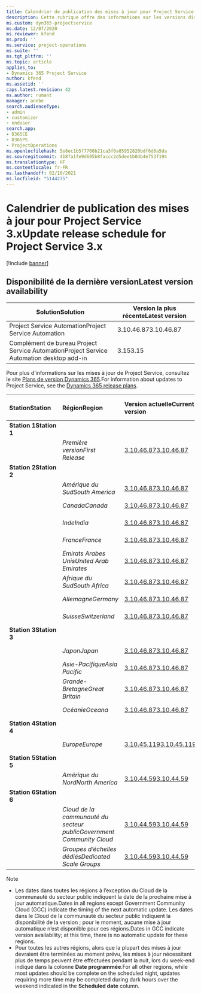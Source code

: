 ```yaml
---
title: Calendrier de publication des mises à jour pour Project Service 3.x
description: Cette rubrique offre des informations sur les versions disponibles et à venir de Dynamics 365 Project Service Automation.
ms.custom: dyn365-projectservice
ms.date: 12/07/2020
ms.reviewer: kfend
ms.prod: ''
ms.service: project-operations
ms.suite: ''
ms.tgt_pltfrm: ''
ms.topic: article
applies_to:
- Dynamics 365 Project Service
author: kfend
ms.assetid: ''
caps.latest.revision: 42
ms.author: rumant
manager: annbe
search.audienceType:
- admin
- customizer
- enduser
search.app:
- D365CE
- D365PS
- ProjectOperations
ms.openlocfilehash: 5e8ec1b5f7760b21ca3f0a85952820bdf6d0a5da
ms.sourcegitcommit: 418fa1fe9d605b8faccc2d5dee1b04b4e753f194
ms.translationtype: HT
ms.contentlocale: fr-FR
ms.lasthandoff: 02/10/2021
ms.locfileid: "5144275"
---
```

# <a name="update-release-schedule-for-project-service-3x"></a><span data-ttu-id="36046-103">Calendrier de publication des mises à jour pour Project Service 3.x</span><span class="sxs-lookup"><span data-stu-id="36046-103">Update release schedule for Project Service 3.x</span></span>

[!include [banner](../includes/psa-now-project-operations.md)]

## <a name="latest-version-availability"></a><span data-ttu-id="36046-104">Disponibilité de la dernière version</span><span class="sxs-lookup"><span data-stu-id="36046-104">Latest version availability</span></span>

| <span data-ttu-id="36046-105">Solution</span><span class="sxs-lookup"><span data-stu-id="36046-105">Solution</span></span>  | <span data-ttu-id="36046-106">Version la plus récente</span><span class="sxs-lookup"><span data-stu-id="36046-106">Latest version</span></span> |
|-------|----|
| <span data-ttu-id="36046-107">Project Service Automation</span><span class="sxs-lookup"><span data-stu-id="36046-107">Project Service Automation</span></span>    | <span data-ttu-id="36046-108">3.10.46.87</span><span class="sxs-lookup"><span data-stu-id="36046-108">3.10.46.87</span></span> |
| <span data-ttu-id="36046-109">Complément de bureau Project Service Automation</span><span class="sxs-lookup"><span data-stu-id="36046-109">Project Service Automation desktop add-in</span></span>                | <span data-ttu-id="36046-110">3.15</span><span class="sxs-lookup"><span data-stu-id="36046-110">3.15</span></span>          |

<span data-ttu-id="36046-111">Pour plus d’informations sur les mises à jour de Project Service, consultez le site [Plans de version Dynamics 365](https://docs.microsoft.com/dynamics365/release-plans/).</span><span class="sxs-lookup"><span data-stu-id="36046-111">For information about updates to Project Service, see the [Dynamics 365 release plans](https://docs.microsoft.com/dynamics365/release-plans/).</span></span> 

| <span data-ttu-id="36046-112">Station</span><span class="sxs-lookup"><span data-stu-id="36046-112">Station</span></span>  | <span data-ttu-id="36046-113">Région</span><span class="sxs-lookup"><span data-stu-id="36046-113">Region</span></span> | <span data-ttu-id="36046-114">Version actuelle</span><span class="sxs-lookup"><span data-stu-id="36046-114">Current version</span></span> | <span data-ttu-id="36046-115">Prochaine version</span><span class="sxs-lookup"><span data-stu-id="36046-115">Next version</span></span> |  <span data-ttu-id="36046-116">Date planifiée</span><span class="sxs-lookup"><span data-stu-id="36046-116">Scheduled date</span></span>
| :---   | :---   | :---   | :---   |:---   |         
|<span data-ttu-id="36046-117"><strong>Station 1</strong></span><span class="sxs-lookup"><span data-stu-id="36046-117"><strong>Station 1</strong></span></span> | |  |  | |
| | <span data-ttu-id="36046-118"><i>Première version</i></span><span class="sxs-lookup"><span data-stu-id="36046-118"><i>First Release</i></span></span> | [<span data-ttu-id="36046-119">3.10.46.87</span><span class="sxs-lookup"><span data-stu-id="36046-119">3.10.46.87</span></span>](whats-new-ur-28-5.md) | <span data-ttu-id="36046-120">À définir</span><span class="sxs-lookup"><span data-stu-id="36046-120">TBD</span></span> | <span data-ttu-id="36046-121">19 février 2021</span><span class="sxs-lookup"><span data-stu-id="36046-121">February 19, 2021</span></span>
|<span data-ttu-id="36046-122"><strong>Station 2</strong></span><span class="sxs-lookup"><span data-stu-id="36046-122"><strong>Station 2</strong></span></span> | |  |  | |
| | <span data-ttu-id="36046-123"><i>Amérique du Sud</i></span><span class="sxs-lookup"><span data-stu-id="36046-123"><i>South America</i></span></span> | [<span data-ttu-id="36046-124">3.10.46.87</span><span class="sxs-lookup"><span data-stu-id="36046-124">3.10.46.87</span></span>](whats-new-ur-28-5.md) | <span data-ttu-id="36046-125">À définir</span><span class="sxs-lookup"><span data-stu-id="36046-125">TBD</span></span> | <span data-ttu-id="36046-126">26 février 2021</span><span class="sxs-lookup"><span data-stu-id="36046-126">February 26, 2021</span></span>
| | <span data-ttu-id="36046-127"><i>Canada</i></span><span class="sxs-lookup"><span data-stu-id="36046-127"><i>Canada</i></span></span> | [<span data-ttu-id="36046-128">3.10.46.87</span><span class="sxs-lookup"><span data-stu-id="36046-128">3.10.46.87</span></span>](whats-new-ur-28-5.md) | <span data-ttu-id="36046-129">À définir</span><span class="sxs-lookup"><span data-stu-id="36046-129">TBD</span></span> | <span data-ttu-id="36046-130">26 février 2021</span><span class="sxs-lookup"><span data-stu-id="36046-130">February 26, 2021</span></span>
| | <span data-ttu-id="36046-131"><i>Inde</i></span><span class="sxs-lookup"><span data-stu-id="36046-131"><i>India</i></span></span> | [<span data-ttu-id="36046-132">3.10.46.87</span><span class="sxs-lookup"><span data-stu-id="36046-132">3.10.46.87</span></span>](whats-new-ur-28-5.md) | <span data-ttu-id="36046-133">À définir</span><span class="sxs-lookup"><span data-stu-id="36046-133">TBD</span></span> | <span data-ttu-id="36046-134">26 février 2021</span><span class="sxs-lookup"><span data-stu-id="36046-134">February 26, 2021</span></span>
| | <span data-ttu-id="36046-135"><i>France</i></span><span class="sxs-lookup"><span data-stu-id="36046-135"><i>France</i></span></span> | [<span data-ttu-id="36046-136">3.10.46.87</span><span class="sxs-lookup"><span data-stu-id="36046-136">3.10.46.87</span></span>](whats-new-ur-28-5.md) | <span data-ttu-id="36046-137">À définir</span><span class="sxs-lookup"><span data-stu-id="36046-137">TBD</span></span> | <span data-ttu-id="36046-138">26 février 2021</span><span class="sxs-lookup"><span data-stu-id="36046-138">February 26, 2021</span></span>
| | <span data-ttu-id="36046-139"><i>Émirats Arabes Unis</i></span><span class="sxs-lookup"><span data-stu-id="36046-139"><i>United Arab Emirates</i></span></span> | [<span data-ttu-id="36046-140">3.10.46.87</span><span class="sxs-lookup"><span data-stu-id="36046-140">3.10.46.87</span></span>](whats-new-ur-28-5.md) | <span data-ttu-id="36046-141">À définir</span><span class="sxs-lookup"><span data-stu-id="36046-141">TBD</span></span> | <span data-ttu-id="36046-142">26 février 2021</span><span class="sxs-lookup"><span data-stu-id="36046-142">February 26, 2021</span></span>
| | <span data-ttu-id="36046-143"><i>Afrique du Sud</i></span><span class="sxs-lookup"><span data-stu-id="36046-143"><i>South Africa</i></span></span> | [<span data-ttu-id="36046-144">3.10.46.87</span><span class="sxs-lookup"><span data-stu-id="36046-144">3.10.46.87</span></span>](whats-new-ur-28-5.md) | <span data-ttu-id="36046-145">À définir</span><span class="sxs-lookup"><span data-stu-id="36046-145">TBD</span></span> | <span data-ttu-id="36046-146">26 février 2021</span><span class="sxs-lookup"><span data-stu-id="36046-146">February 26, 2021</span></span>
| | <span data-ttu-id="36046-147"><i>Allemagne</i></span><span class="sxs-lookup"><span data-stu-id="36046-147"><i>Germany</i></span></span> | [<span data-ttu-id="36046-148">3.10.46.87</span><span class="sxs-lookup"><span data-stu-id="36046-148">3.10.46.87</span></span>](whats-new-ur-28-5.md) | <span data-ttu-id="36046-149">À définir</span><span class="sxs-lookup"><span data-stu-id="36046-149">TBD</span></span> | <span data-ttu-id="36046-150">26 février 2021</span><span class="sxs-lookup"><span data-stu-id="36046-150">February 26, 2021</span></span>
| | <span data-ttu-id="36046-151"><i>Suisse</i></span><span class="sxs-lookup"><span data-stu-id="36046-151"><i>Switzerland</i></span></span> | [<span data-ttu-id="36046-152">3.10.46.87</span><span class="sxs-lookup"><span data-stu-id="36046-152">3.10.46.87</span></span>](whats-new-ur-28-5.md) | <span data-ttu-id="36046-153">À définir</span><span class="sxs-lookup"><span data-stu-id="36046-153">TBD</span></span> | <span data-ttu-id="36046-154">26 février 2021</span><span class="sxs-lookup"><span data-stu-id="36046-154">February 26, 2021</span></span>
|<span data-ttu-id="36046-155"><strong>Station 3</strong></span><span class="sxs-lookup"><span data-stu-id="36046-155"><strong>Station 3</strong></span></span> | |  |  | |
| | <span data-ttu-id="36046-156"><i>Japon</i></span><span class="sxs-lookup"><span data-stu-id="36046-156"><i>Japan</i></span></span> | [<span data-ttu-id="36046-157">3.10.46.87</span><span class="sxs-lookup"><span data-stu-id="36046-157">3.10.46.87</span></span>](whats-new-ur-28-5.md) | <span data-ttu-id="36046-158">À définir</span><span class="sxs-lookup"><span data-stu-id="36046-158">TBD</span></span> | <span data-ttu-id="36046-159">05 mars 2021</span><span class="sxs-lookup"><span data-stu-id="36046-159">March 05, 2021</span></span>
| | <span data-ttu-id="36046-160"><i>Asie-Pacifique</i></span><span class="sxs-lookup"><span data-stu-id="36046-160"><i>Asia Pacific</i></span></span> | [<span data-ttu-id="36046-161">3.10.46.87</span><span class="sxs-lookup"><span data-stu-id="36046-161">3.10.46.87</span></span>](whats-new-ur-28-5.md) | <span data-ttu-id="36046-162">À définir</span><span class="sxs-lookup"><span data-stu-id="36046-162">TBD</span></span> | <span data-ttu-id="36046-163">05 mars 2021</span><span class="sxs-lookup"><span data-stu-id="36046-163">March 05, 2021</span></span>
| | <span data-ttu-id="36046-164"><i>Grande-Bretagne</i></span><span class="sxs-lookup"><span data-stu-id="36046-164"><i>Great Britain</i></span></span> | [<span data-ttu-id="36046-165">3.10.46.87</span><span class="sxs-lookup"><span data-stu-id="36046-165">3.10.46.87</span></span>](whats-new-ur-28-5.md) | <span data-ttu-id="36046-166">À définir</span><span class="sxs-lookup"><span data-stu-id="36046-166">TBD</span></span> | <span data-ttu-id="36046-167">05 mars 2021</span><span class="sxs-lookup"><span data-stu-id="36046-167">March 05, 2021</span></span>
| | <span data-ttu-id="36046-168"><i>Océanie</i></span><span class="sxs-lookup"><span data-stu-id="36046-168"><i>Oceana</i></span></span> | [<span data-ttu-id="36046-169">3.10.46.87</span><span class="sxs-lookup"><span data-stu-id="36046-169">3.10.46.87</span></span>](whats-new-ur-28-5.md) | <span data-ttu-id="36046-170">À définir</span><span class="sxs-lookup"><span data-stu-id="36046-170">TBD</span></span> | <span data-ttu-id="36046-171">05 mars 2021</span><span class="sxs-lookup"><span data-stu-id="36046-171">March 05, 2021</span></span>
|<span data-ttu-id="36046-172"><strong>Station 4</strong></span><span class="sxs-lookup"><span data-stu-id="36046-172"><strong>Station 4</strong></span></span> | |  |  | |
| | <span data-ttu-id="36046-173"><i>Europe</i></span><span class="sxs-lookup"><span data-stu-id="36046-173"><i>Europe</i></span></span> | [<span data-ttu-id="36046-174">3.10.45.119</span><span class="sxs-lookup"><span data-stu-id="36046-174">3.10.45.119</span></span>](whats-new-ur-27-5.md) | [<span data-ttu-id="36046-175">3.10.46.87</span><span class="sxs-lookup"><span data-stu-id="36046-175">3.10.46.87</span></span>](whats-new-ur-28-5.md) | <span data-ttu-id="36046-176">19 février 2021</span><span class="sxs-lookup"><span data-stu-id="36046-176">February 19, 2021</span></span>
|<span data-ttu-id="36046-177"><strong>Station 5</strong></span><span class="sxs-lookup"><span data-stu-id="36046-177"><strong>Station 5</strong></span></span> | |  |  | |
| | <span data-ttu-id="36046-178"><i>Amérique du Nord</i></span><span class="sxs-lookup"><span data-stu-id="36046-178"><i>North America</i></span></span> | [<span data-ttu-id="36046-179">3.10.44.59</span><span class="sxs-lookup"><span data-stu-id="36046-179">3.10.44.59</span></span>](whats-new-ur-26.md) | [<span data-ttu-id="36046-180">3.10.45.119</span><span class="sxs-lookup"><span data-stu-id="36046-180">3.10.45.119</span></span>](whats-new-ur-27-5.md) | <span data-ttu-id="36046-181">12 février 2021</span><span class="sxs-lookup"><span data-stu-id="36046-181">February 12, 2021</span></span>
|<span data-ttu-id="36046-182"><strong>Station 6</strong></span><span class="sxs-lookup"><span data-stu-id="36046-182"><strong>Station 6</strong></span></span> | |  |  | |
| | <span data-ttu-id="36046-183"><i>Cloud de la communauté du secteur public</i></span><span class="sxs-lookup"><span data-stu-id="36046-183"><i>Government Community Cloud</i></span></span> | [<span data-ttu-id="36046-184">3.10.44.59</span><span class="sxs-lookup"><span data-stu-id="36046-184">3.10.44.59</span></span>](whats-new-ur-26.md) | [<span data-ttu-id="36046-185">3.10.45.119</span><span class="sxs-lookup"><span data-stu-id="36046-185">3.10.45.119</span></span>](whats-new-ur-27-5.md) | <span data-ttu-id="36046-186">12 février 2021</span><span class="sxs-lookup"><span data-stu-id="36046-186">February 12, 2021</span></span>
| | <span data-ttu-id="36046-187"><i>Groupes d’échelles dédiés</i></span><span class="sxs-lookup"><span data-stu-id="36046-187"><i>Dedicated Scale Groups</i></span></span> | [<span data-ttu-id="36046-188">3.10.44.59</span><span class="sxs-lookup"><span data-stu-id="36046-188">3.10.44.59</span></span>](whats-new-ur-26.md) | [<span data-ttu-id="36046-189">3.10.45.119</span><span class="sxs-lookup"><span data-stu-id="36046-189">3.10.45.119</span></span>](whats-new-ur-27-5.md) | <span data-ttu-id="36046-190">19 février 2021</span><span class="sxs-lookup"><span data-stu-id="36046-190">February 19, 2021</span></span>

>[!Note]
> - <span data-ttu-id="36046-191">Les dates dans toutes les régions à l’exception du Cloud de la communauté du secteur public indiquent la date de la prochaine mise à jour automatique.</span><span class="sxs-lookup"><span data-stu-id="36046-191">Dates in all regions except Government Community Cloud (GCC) indicate the timing of the next automatic update.</span></span> <span data-ttu-id="36046-192">Les dates dans le Cloud de la communauté du secteur public indiquent la disponibilité de la version ; pour le moment, aucune mise à jour automatique n’est disponible pour ces régions.</span><span class="sxs-lookup"><span data-stu-id="36046-192">Dates in GCC indicate version availability; at this time, there is no automatic update for these regions.</span></span>
> - <span data-ttu-id="36046-193">Pour toutes les autres régions, alors que la plupart des mises à jour devraient être terminées au moment prévu, les mises à jour nécessitant plus de temps peuvent être effectuées pendant la nuit, lors du week-end indiqué dans la colonne **Date programmée**.</span><span class="sxs-lookup"><span data-stu-id="36046-193">For all other regions, while most updates should be complete on the scheduled night, updates requiring more time may be completed during dark hours over the weekend indicated in the **Scheduled date** column.</span></span>
